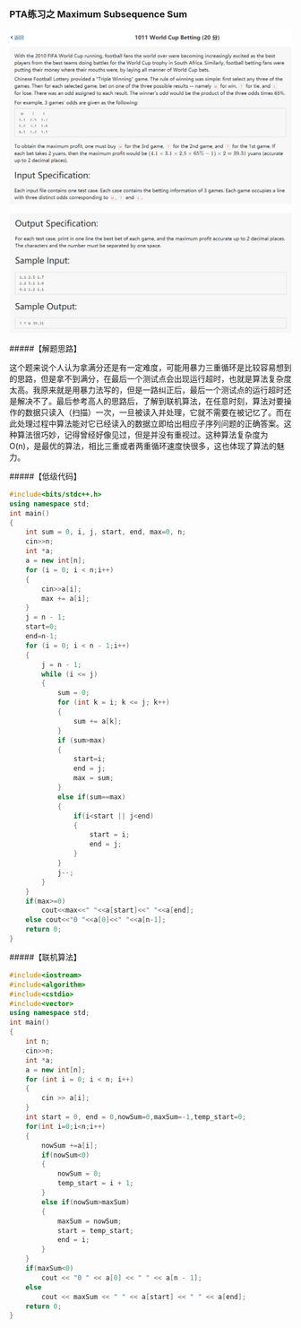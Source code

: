 
### PTA练习之 Maximum Subsequence Sum

![first](images/WorldCupBetting1.png)

![second](images/WorldCupBetting2.png)

#####【解题思路】

这个题来说个人认为拿满分还是有一定难度，可能用暴力三重循环是比较容易想到的思路，但是拿不到满分，在最后一个测试点会出现运行超时，也就是算法复杂度太高。我原来就是用暴力法写的，但是一路纠正后，最后一个测试点的运行超时还是解决不了。最后参考高人的思路后，了解到联机算法，在任意时刻，算法对要操作的数据只读入（扫描）一次，一旦被读入并处理，它就不需要在被记忆了。而在此处理过程中算法能对它已经读入的数据立即给出相应子序列问题的正确答案。这种算法很巧妙，记得曾经好像见过，但是并没有重视过。这种算法复杂度为O(n)，是最优的算法，相比三重或者两重循环速度快很多，这也体现了算法的魅力。

#####【低级代码】

```C++
#include<bits/stdc++.h>
using namespace std;
int main()
{
	int sum = 0, i, j, start, end, max=0, n;
	cin>>n;
	int *a;
	a = new int[n];
	for (i = 0; i < n;i++)
	{
		cin>>a[i];
		max += a[i];
	}
	j = n - 1;
    start=0;
    end=n-1;
	for (i = 0; i < n - 1;i++)
	{
		j = n - 1;
		while (i <= j)
		{
			sum = 0;
			for (int k = i; k <= j; k++)
			{
				sum += a[k];
			}
			if (sum>max)
			{
				start=i;
				end = j;
				max = sum;
			}
			else if(sum==max)
			{
				if(i<start || j<end)
				{
					start = i;
					end = j;
				}
			}
			j--;
		}
	}
    if(max>=0)
	    cout<<max<<" "<<a[start]<<" "<<a[end];
    else cout<<"0 "<<a[0]<<" "<<a[n-1];
	return 0;
}
```

#####【联机算法】

```C++
#include<iostream>
#include<algorithm>
#include<cstdio>
#include<vector>
using namespace std;
int main()
{
	int n;
	cin>>n;
	int *a;
	a = new int[n];
	for (int i = 0; i < n; i++)
	{
		cin >> a[i];
	}
	int start = 0, end = 0,nowSum=0,maxSum=-1,temp_start=0;
	for(int i=0;i<n;i++)
	{
		nowSum +=a[i];
		if(nowSum<0)
		{
			nowSum = 0;
			temp_start = i + 1;
		}
		else if(nowSum>maxSum)
		{
			maxSum = nowSum;
			start = temp_start;
			end = i;
		}
	}
	if(maxSum<0)
		cout << "0 " << a[0] << " " << a[n - 1];
	else
		cout << maxSum << " " << a[start] << " " << a[end];
	return 0;
}
```
